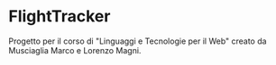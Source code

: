 # FlightTracker
Progetto per il corso di "Linguaggi e Tecnologie per il Web" creato da Musciaglia Marco e Lorenzo Magni.
